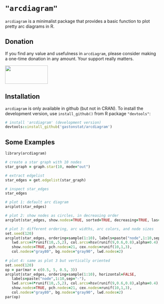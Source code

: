 # `"arcdiagram"`

`arcdiagram` is a minimalist package that provides a basic function to plot 
pretty arc diagrams in R.


## Donation

If you find any value and usefulness in `arcdiagram`, please consider making 
a one-time donation in any amount. Your support really matters.

<a href="https://www.paypal.com/donate?business=ZF6U7K5MW25W2&currency_code=USD" target="_blank"><img src="https://www.gastonsanchez.com/images/donate.png" width="140" height="60"/></a>




## Installation

`arcdiagram` is only available in github (but not in CRAN). To install the 
development version, use `install_github()` from R package `"devtools"`:

```ruby
# install 'arcdiagram' (development version)
devtools::install_github('gastonstat/arcdiagram')
```

## Some Examples

```ruby
library(arcdiagram)

# create a star graph with 10 nodes
star_graph = graph.star(10, mode="out")

# extract edgelist
star_edges = get.edgelist(star_graph)

# inspect star_edges
star_edges

# plot 1: default arc diagram
arcplot(star_edges)

# plot 2: show nodes as circles, in decreasing order
arcplot(star_edges, show.nodes=TRUE, sorted=TRUE, decreasing=TRUE, las=1)

# plot 3: different ordering, arc widths, arc colors, and node sizes
set.seed(120)
arcplot(star_edges, ordering=sample(1:10), labels=paste("node",1:10,sep="-"),
   lwd.arcs=4*runif(10,.5,2), col.arcs=hsv(runif(9,0.6,0.8),alpha=0.4),
   show.nodes=TRUE, pch.nodes=21, cex.nodes=runif(10,1,3), 
   col.nodes="gray80", bg.nodes="gray90", lwd.nodes=2)
   
# plot 4: same as plot 3 but vertically oriented
set.seed(120)
op = par(mar = c(0.5, 5, 0.5, 3))
arcplot(star_edges, ordering=sample(1:10), horizontal=FALSE,
   labels=paste("node",1:10,sep="-"),
   lwd.arcs=4*runif(10,.5,2), col.arcs=hsv(runif(9,0.6,0.8),alpha=0.4),
   show.nodes=TRUE, pch.nodes=21, cex.nodes=runif(10,1,3), 
   col.nodes="gray80", bg.nodes="gray90", lwd.nodes=2)
par(op)
```
